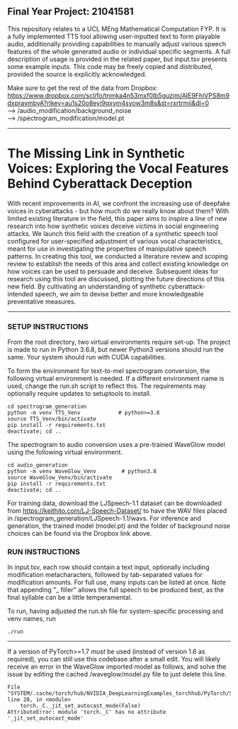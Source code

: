 ## Final Year Project: 21041581
This repository relates to a UCL MEng Mathematical Computation FYP. It is a fully implemented TTS tool allowing user-inputted text to form playable audio, additionally providing capabilities to manually adjust various speech features of the whole generated audio or individual specific segments. A full description of usage is provided in the related paper, but input.tsv presents some example inputs.
This code may be freely copied and distributed, provided the source is explicitly acknowledged.

Make sure to get the rest of the data from Dropbox: https://www.dropbox.com/scl/fo/tnmka4n53mxf0lb5guzim/AIE9FhiVPS8m9dxpravmbyA?rlkey=au1s20o8eyj9qxym4syow3m8s&st=rxrtrmij&dl=0  
--> /audio_modification/background_noise  
--> /spectrogram_modification/model.pt

-------

# The Missing Link in Synthetic Voices: Exploring the Vocal Features Behind Cyberattack Deception
With recent improvements in AI, we confront the increasing use of deepfake voices in cyberattacks - but how much do we really know about them? With limited existing literature in the field, this paper aims to inspire a line of new research into how synthetic voices deceive victims in social engineering attacks. We launch this field with the creation of a synthetic speech tool configured for user-specified adjustment of various vocal characteristics, meant for use in investigating the properties of manipulative speech patterns. In creating this tool, we conducted a literature review and scoping review to establish the needs of this area and collect existing knowledge on how voices can be used to persuade and deceive. Subsequent ideas for research using this tool are discussed, plotting the future directions of this new field. By cultivating an understanding of synthetic cyberattack-intended speech, we aim to devise better and more knowledgeable preventative measures.

-------

### SETUP INSTRUCTIONS
From the root directory, two virtual environments require set-up. The project is made to run in Python 3.6.8, but newer Python3 versions should run the same. Your system should run with CUDA capabilities.

To form the environment for text-to-mel spectrogram conversion, the following virtual environment is needed. If a different environment name is used, change the run.sh script to reflect this. The requirements may optionally require updates to setuptools to install.
```console
cd spectrogram_generation
python -m venv TTS_Venv            # python>=3.8
source TTS_Venv/bin/activate
pip install -r requirements.txt
deactivate; cd ..
```

The spectrogram to audio conversion uses a pre-trained WaveGlow model using the following virtual environment. 
```console
cd audio_generation
python -m venv WaveGlow_Venv        # python3.8
source WaveGlow_Venv/bin/activate
pip install -r requirements.txt
deactivate; cd ..
```

For training data, download the LJSpeech-1.1 dataset can be downloaded from https://keithito.com/LJ-Speech-Dataset/ to have the WAV files placed in /spectrogram_generation/LJSpeech-1.1/wavs. For inference and generation, the trained model (model.pt) and the folder of background noise choices can be found via the Dropbox link above.

### RUN INSTRUCTIONS
In input.tsv, each row should contain a text input, optionally including modification metacharacters, followed by tab-separated values for modification amounts. For full use, many inputs can be listed at once. Note that appending "_ filler" allows the full speech to be produced best, as the final syllable can be a little temperamental.

To run, having adjusted the run.sh file for system-specific processing and venv names, run
```console
./run
```

------

If a version of PyTorch>=1.7 _must_ be used (instead of version 1.6 as required), you can still use this codebase after a small edit. You will likely receive an error in the WaveGlow imported model as follows, and solve the issue by editing the cached /waveglow/model.py file to just delete this line.
```console
File "SYSTEM/.cache/torch/hub/NVIDIA_DeepLearningExamples_torchhub/PyTorch/SpeechSynthesis/Tacotron2/waveglow/model.py", line 28, in <module>
    torch._C._jit_set_autocast_mode(False)
AttributeError: module 'torch._C' has no attribute '_jit_set_autocast_mode'
```

